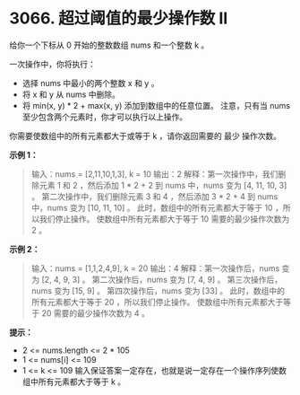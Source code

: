 # 3066. 超过阈值的最少操作数 II

给你一个下标从 0 开始的整数数组 nums 和一个整数 k 。

一次操作中，你将执行：

* 选择 nums 中最小的两个整数 x 和 y 。
* 将 x 和 y 从 nums 中删除。
* 将 min(x, y) * 2 + max(x, y) 添加到数组中的任意位置。
注意，只有当 nums 至少包含两个元素时，你才可以执行以上操作。

你需要使数组中的所有元素都大于或等于 k ，请你返回需要的 最少 操作次数。

**示例 1：**

> 输入：nums = [2,11,10,1,3], k = 10
输出：2
解释：第一次操作中，我们删除元素 1 和 2 ，然后添加 1 * 2 + 2 到 nums 中，nums 变为 [4, 11, 10, 3] 。
第二次操作中，我们删除元素 3 和 4 ，然后添加 3 * 2 + 4 到 nums 中，nums 变为 [10, 11, 10] 。
此时，数组中的所有元素都大于等于 10 ，所以我们停止操作。
使数组中所有元素都大于等于 10 需要的最少操作次数为 2 。

**示例 2：**

>输入：nums = [1,1,2,4,9], k = 20 
输出：4
解释：第一次操作后，nums 变为 [2, 4, 9, 3] 。
第二次操作后，nums 变为 [7, 4, 9] 。
第三次操作后，nums 变为 [15, 9] 。
第四次操作后，nums 变为 [33] 。
此时，数组中的所有元素都大于等于 20 ，所以我们停止操作。
使数组中所有元素都大于等于 20 需要的最少操作次数为 4 。


**提示：**

* 2 <= nums.length <= 2 * 105
* 1 <= nums[i] <= 109
* 1 <= k <= 109
输入保证答案一定存在，也就是说一定存在一个操作序列使数组中所有元素都大于等于 k 。